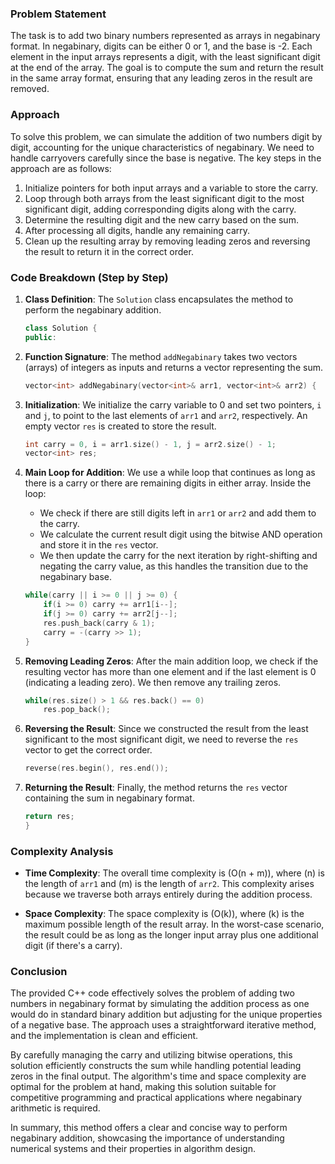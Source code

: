 

### Problem Statement
The task is to add two binary numbers represented as arrays in negabinary format. In negabinary, digits can be either 0 or 1, and the base is -2. Each element in the input arrays represents a digit, with the least significant digit at the end of the array. The goal is to compute the sum and return the result in the same array format, ensuring that any leading zeros in the result are removed.

### Approach
To solve this problem, we can simulate the addition of two numbers digit by digit, accounting for the unique characteristics of negabinary. We need to handle carryovers carefully since the base is negative. The key steps in the approach are as follows:
1. Initialize pointers for both input arrays and a variable to store the carry.
2. Loop through both arrays from the least significant digit to the most significant digit, adding corresponding digits along with the carry.
3. Determine the resulting digit and the new carry based on the sum.
4. After processing all digits, handle any remaining carry.
5. Clean up the resulting array by removing leading zeros and reversing the result to return it in the correct order.

### Code Breakdown (Step by Step)

1. **Class Definition**:
   The `Solution` class encapsulates the method to perform the negabinary addition.

   ```cpp
   class Solution {
   public:
   ```

2. **Function Signature**:
   The method `addNegabinary` takes two vectors (arrays) of integers as inputs and returns a vector representing the sum.

   ```cpp
   vector<int> addNegabinary(vector<int>& arr1, vector<int>& arr2) {
   ```

3. **Initialization**:
   We initialize the carry variable to 0 and set two pointers, `i` and `j`, to point to the last elements of `arr1` and `arr2`, respectively. An empty vector `res` is created to store the result.

   ```cpp
   int carry = 0, i = arr1.size() - 1, j = arr2.size() - 1;
   vector<int> res;
   ```

4. **Main Loop for Addition**:
   We use a while loop that continues as long as there is a carry or there are remaining digits in either array. Inside the loop:
   - We check if there are still digits left in `arr1` or `arr2` and add them to the carry.
   - We calculate the current result digit using the bitwise AND operation and store it in the `res` vector.
   - We then update the carry for the next iteration by right-shifting and negating the carry value, as this handles the transition due to the negabinary base.

   ```cpp
   while(carry || i >= 0 || j >= 0) {
       if(i >= 0) carry += arr1[i--];
       if(j >= 0) carry += arr2[j--];
       res.push_back(carry & 1);
       carry = -(carry >> 1);
   }
   ```

5. **Removing Leading Zeros**:
   After the main addition loop, we check if the resulting vector has more than one element and if the last element is 0 (indicating a leading zero). We then remove any trailing zeros.

   ```cpp
   while(res.size() > 1 && res.back() == 0)
       res.pop_back();
   ```

6. **Reversing the Result**:
   Since we constructed the result from the least significant to the most significant digit, we need to reverse the `res` vector to get the correct order.

   ```cpp
   reverse(res.begin(), res.end());
   ```

7. **Returning the Result**:
   Finally, the method returns the `res` vector containing the sum in negabinary format.

   ```cpp
   return res;
   }
   ```

### Complexity Analysis
- **Time Complexity**: The overall time complexity is \(O(n + m)\), where \(n\) is the length of `arr1` and \(m\) is the length of `arr2`. This complexity arises because we traverse both arrays entirely during the addition process.
  
- **Space Complexity**: The space complexity is \(O(k)\), where \(k\) is the maximum possible length of the result array. In the worst-case scenario, the result could be as long as the longer input array plus one additional digit (if there's a carry).

### Conclusion
The provided C++ code effectively solves the problem of adding two numbers in negabinary format by simulating the addition process as one would do in standard binary addition but adjusting for the unique properties of a negative base. The approach uses a straightforward iterative method, and the implementation is clean and efficient.

By carefully managing the carry and utilizing bitwise operations, this solution efficiently constructs the sum while handling potential leading zeros in the final output. The algorithm's time and space complexity are optimal for the problem at hand, making this solution suitable for competitive programming and practical applications where negabinary arithmetic is required.

In summary, this method offers a clear and concise way to perform negabinary addition, showcasing the importance of understanding numerical systems and their properties in algorithm design.
